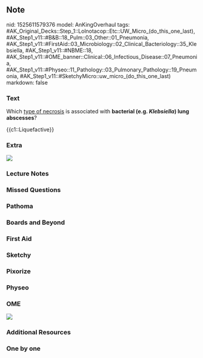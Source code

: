 ## Note
nid: 1525611579376
model: AnKingOverhaul
tags: #AK_Original_Decks::Step_1::Lolnotacop::Etc::UW_Micro_(do_this_one_last), #AK_Step1_v11::#B&B::18_Pulm::03_Other::01_Pneumonia, #AK_Step1_v11::#FirstAid::03_Microbiology::02_Clinical_Bacteriology::35_Klebsiella, #AK_Step1_v11::#NBME::18, #AK_Step1_v11::#OME_banner::Clinical::06_Infectious_Disease::07_Pneumonia, #AK_Step1_v11::#Physeo::11_Pathology::03_Pulmonary_Pathology::19_Pneumonia, #AK_Step1_v11::#SketchyMicro::uw_micro_(do_this_one_last)
markdown: false

### Text
Which <u>type of necrosis</u> is associated with <b>bacterial (e.g.
<i>Klebsiella</i>) lung abscesses</b>?
<div>
  {{c1::Liquefactive}}
</div>

### Extra
<img src="paste-1769526526146.jpg">

### Lecture Notes


### Missed Questions


### Pathoma


### Boards and Beyond


### First Aid


### Sketchy


### Pixorize


### Physeo


### OME
<div class="ome-widget">
  <a href=
  "https://onlinemeded.org/spa/infectious-disease/pneumonia/acquire?ref=anki">
  <img src="_OME_AnkiFlashcards_Lesson_3.png"></a>
</div>

### Additional Resources


### One by one


